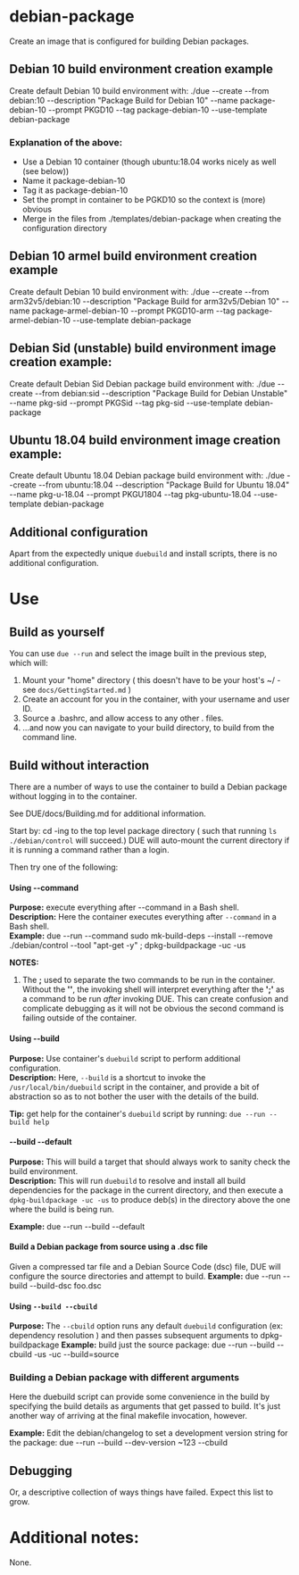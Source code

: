 # debian-package

Create an image that is configured for building Debian packages.

## Debian 10 build environment creation example
Create default Debian 10 build environment with: ./due --create --from debian:10    --description "Package Build for Debian 10" --name package-debian-10 --prompt PKGD10 --tag package-debian-10 --use-template debian-package  

### Explanation of the above:
  * Use a Debian 10 container (though ubuntu:18.04 works nicely as well (see below))
  * Name it package-debian-10
  * Tag it as package-debian-10
  * Set the prompt in container to be PGKD10 so the context is (more) obvious
  * Merge in the files from ./templates/debian-package when creating the configuration directory

## Debian 10 armel build environment creation example
Create default Debian 10 build environment with: ./due --create --from arm32v5/debian:10    --description "Package Build for arm32v5/Debian 10" --name package-armel-debian-10 --prompt PKGD10-arm --tag package-armel-debian-10 --use-template debian-package  

## Debian Sid (unstable)  build environment image creation example:
Create default Debian Sid  Debian package build environment with: ./due --create --from debian:sid   --description "Package Build for Debian Unstable" --name pkg-sid --prompt PKGSid --tag pkg-sid --use-template debian-package

## Ubuntu 18.04 build environment image creation example:
Create default Ubuntu 18.04 Debian package build environment with: ./due --create --from ubuntu:18.04 --description "Package Build for Ubuntu 18.04" --name pkg-u-18.04 --prompt PKGU1804 --tag pkg-ubuntu-18.04 --use-template debian-package

## Additional configuration
Apart from the expectedly unique `duebuild` and install scripts, there is no additional configuration.

# Use

## Build as yourself

You can use `due --run`  and select the image built in the previous step, which will:

1.  Mount your "home" directory ( this doesn't have to be your host's ~/ - see `docs/GettingStarted.md` )
2.  Create an account for you in the container, with your username and user ID.
3.  Source a .bashrc, and allow access to any other . files.
4.  ...and now you can navigate to your build directory, to build from the command line.  


## Build without interaction
There are a number of ways to use the container to build a Debian package without logging in
to the container.

See DUE/docs/Building.md for additional information.

Start by: cd -ing to the top level package directory ( such that running `ls ./debian/control` will succeed.)
DUE will auto-mount the current directory if it is running a command rather than a login.

Then try one of the following:
   

#### Using --command
**Purpose:** execute everything after --command in a Bash shell.  
**Description:** Here the container executes everything after `--command` in a Bash shell.  
**Example:** due --run --command sudo mk-build-deps --install --remove ./debian/control --tool \"apt-get -y\" \; dpkg-buildpackage -uc -us

**NOTES:**
1.  The **\;** used to separate the two commands to be run in the container. Without the **'\'**,
the invoking shell will interpret everything after the **';'** as a command to be run _after_ invoking DUE.
This can create confusion and complicate debugging as it will not be obvious the second command is failing outside of the container.


#### Using --build
**Purpose:** Use container's `duebuild` script to perform additional configuration.  
**Description:** Here, `--build` is a shortcut to invoke the `/usr/local/bin/duebuild` script in the container, and provide
a bit of abstraction so as to not bother the user with the details of the build.

**Tip:** get help for the container's `duebuild` script by running: `due --run --build help`

#### --build --default
**Purpose:** This will build a target that should always work to sanity check the build environment.  
**Description:** This will run `duebuild` to resolve and install all build dependencies for the package
in the current directory, and then execute a `dpkg-buildpackage -uc -us` to produce deb(s) in the
directory above the one where the build is being run.  

**Example:** due --run --build --default

#### Build a Debian package from source using a .dsc file
Given a compressed tar file and a Debian Source Code (dsc) file, DUE will configure the source directories and attempt to build.
**Example:** due --run --build --build-dsc foo.dsc

#### Using `--build --cbuild`
**Purpose:** The `--cbuild` option runs any default `duebuild` configuration (ex: dependency resolution ) and then passes subsequent arguments to dpkg-buildpackage 
**Example:** build just the source package: due --run --build --cbuild -us -uc --build=source


### Building a Debian package with different arguments
Here the duebuild script can provide some convenience in the build by specifying the build
details as arguments that get passed to build.
It's just another way of arriving at the final makefile invocation, however.

**Example:** Edit the debian/changelog to set a development version string for the package:
  due --run --build --dev-version ~123 --cbuild

## Debugging
Or, a descriptive collection of ways things have failed. Expect this list to grow.  


#  Additional notes:
None.




